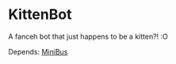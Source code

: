 # KittenBot
A fanceh bot that just happens to be a kitten?! :O

Depends: [MiniBus](https://github.com/MiniMineCraft/MiniBus)